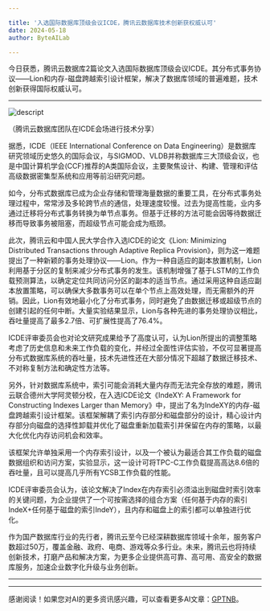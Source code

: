 ```yaml
---

title: '入选国际数据库顶级会议ICDE，腾讯云数据库技术创新获权威认可'
date: 2024-05-18
author: ByteAILab

---
```


今日获悉，腾讯云数据库2篇论文入选国际数据库顶级会议ICDE。其分布式事务协议——Lion和内存-磁盘跨越索引设计框架，解决了数据库领域的普遍难题，技术创新获得国际权威认可。

---


![descript](https://image.jiqizhixin.com/uploads/editor/7fa8d73a-e20d-4a06-8705-c3d4e06cbce1/1715852628659.jpeg)

（腾讯云数据库团队在ICDE会场进行技术分享）

据悉，ICDE（IEEE International Conference on Data Engineering）是数据库研究领域历史悠久的国际会议，与SIGMOD、VLDB并称数据库三大顶级会议，也是中国计算机学会(CCF)推荐的A类国际会议，主要聚焦设计、构建、管理和评估高级数据密集型系统和应用等前沿研究问题。

如今，分布式数据库已成为企业存储和管理海量数据的重要工具，在分布式事务处理过程中，常常涉及多轮跨节点的通信，处理速度较慢。过去为提高性能，业内多通过迁移将分布式事务转换为单节点事务。但基于迁移的方法可能会因等待数据迁移而导致事务被阻塞，而超级节点可能会成为瓶颈。

此次，腾讯云和中国人民大学合作入选ICDE的论文《Lion: Minimizing Distributed Transactions through Adaptive Replica Provision》，则为这一难题提出了一种新颖的事务处理协议——Lion。作为一种自适应的副本放置机制，Lion利用基于分区的复制来减少分布式事务的发生。该机制增强了基于LSTM的工作负载预测算法，以确定定位共同访问分区的副本的适当节点。通过采用这种自适应副本放置策略，可以确保大多数事务可以在单个节点上高效处理，而无需额外的开销。因此，Lion有效地最小化了分布式事务，同时避免了由数据迁移或超级节点的创建引起的任何中断。大量实验结果显示，Lion与各种先进的事务处理协议相比，吞吐量提高了最多2.7倍、可扩展性提高了76.4%。

ICDE评审委员会也对论文研究成果给予了高度认可，认为Lion所提出的调整策略考虑了历史信息和未来工作负载的变化，并经过全面性评估实验，不仅可显著提高分布式数据库系统的吞吐量，技术先进性还在大部分情况下超越了数据迁移技术、不对称复制方法和确定性方法等。

另外，针对数据库系统中，索引可能会消耗大量内存而无法完全存放的难题，腾讯云联合德州大学阿灵顿分校，在入选ICDE论文《IndeXY: A Framework for Constructing Indexes Larger than Memory》中，提出了名为IndeXY的内存-磁盘跨越索引设计框架。该框架解耦了索引内存部分和磁盘部分的设计，精心设计内存部分向磁盘的选择性卸载并优化了磁盘重新加载索引并保留在内存的策略，以最大化优化内存访问机会和效率。

该框架允许单独采用一个内存索引设计，以及一个被认为最适合其工作负载的磁盘数据组织和访问方案，实验显示，这一设计可将TPC-C工作负载提高高达8.6倍的吞吐量，且可以提高几乎所有YCSB工作负载的性能。

ICDE评审委员会认为，该论文解决了Index在内存索引必须溢出到磁盘时索引效率的关键问题，为企业提供了一个可按需选择的组合方案（任何基于内存的索引IndeX+任何基于磁盘的索引IndeY），且内存和磁盘上的索引都可以单独进行优化。

作为国产数据库行业的先行者，腾讯云至今已经深耕数据库领域十余年，服务客户数超过50万，覆盖金融、政府、电商、游戏等众多行业。未来，腾讯云也将持续创新技术，打磨产品和解决方案，为更多企业提供高可靠、高可用、高安全的数据库服务，加速企业数字化升级与业务创新。

---
---
感谢阅读！如果您对AI的更多资讯感兴趣，可以查看更多AI文章：[GPTNB](https://gptnb.com)。